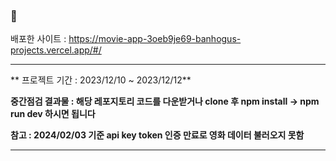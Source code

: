 ### 📌 

배포한 사이트 : https://movie-app-3oeb9je69-banhogus-projects.vercel.app/#/

---

** 프로젝트 기간 : 2023/12/10 ~ 2023/12/12**

**중간점검 결과물 : 해당 레포지토리 코드를 다운받거나 clone 후 npm install → npm run dev 하시면 됩니다**


**참고 : 2024/02/03 기준 api key token 인증 만료로 영화 데이터 불러오지 못함**

---
